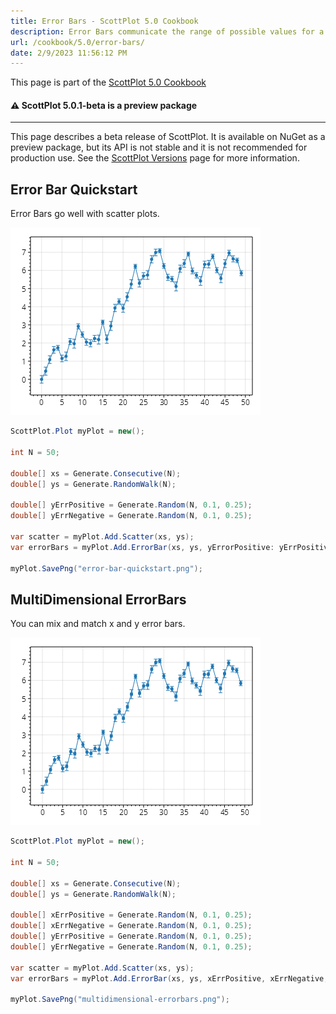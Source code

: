 ```yaml
---
title: Error Bars - ScottPlot 5.0 Cookbook
description: Error Bars communicate the range of possible values for a measurement
url: /cookbook/5.0/error-bars/
date: 2/9/2023 11:56:12 PM
---
```


This page is part of the [ScottPlot 5.0 Cookbook](../)


<div class='alert alert-warning' role='alert'><h4 class='alert-heading py-0 my-0'>⚠️ ScottPlot 5.0.1-beta is a preview package</h4><hr /><p class='mb-0'><span class='fw-semibold'>This page describes a beta release of ScottPlot.</span> It is available on NuGet as a preview package, but its API is not stable and it is not recommended for production use. See the <a href='https://scottplot.net/versions/'>ScottPlot Versions</a> page for more information. </p></div>



## Error Bar Quickstart

Error Bars go well with scatter plots.

[![](error-bar-quickstart.png)](error-bar-quickstart.png)

```cs
ScottPlot.Plot myPlot = new();

int N = 50;

double[] xs = Generate.Consecutive(N);
double[] ys = Generate.RandomWalk(N);

double[] yErrPositive = Generate.Random(N, 0.1, 0.25);
double[] yErrNegative = Generate.Random(N, 0.1, 0.25);

var scatter = myPlot.Add.Scatter(xs, ys);
var errorBars = myPlot.Add.ErrorBar(xs, ys, yErrorPositive: yErrPositive, yErrorNegative: yErrNegative, color: scatter.LineStyle.Color);

myPlot.SavePng("error-bar-quickstart.png");
```


## MultiDimensional ErrorBars

You can mix and match x and y error bars.

[![](multidimensional-errorbars.png)](multidimensional-errorbars.png)

```cs
ScottPlot.Plot myPlot = new();

int N = 50;

double[] xs = Generate.Consecutive(N);
double[] ys = Generate.RandomWalk(N);

double[] xErrPositive = Generate.Random(N, 0.1, 0.25);
double[] xErrNegative = Generate.Random(N, 0.1, 0.25);
double[] yErrPositive = Generate.Random(N, 0.1, 0.25);
double[] yErrNegative = Generate.Random(N, 0.1, 0.25);

var scatter = myPlot.Add.Scatter(xs, ys);
var errorBars = myPlot.Add.ErrorBar(xs, ys, xErrPositive, xErrNegative, yErrPositive, yErrNegative, scatter.LineStyle.Color);

myPlot.SavePng("multidimensional-errorbars.png");
```

